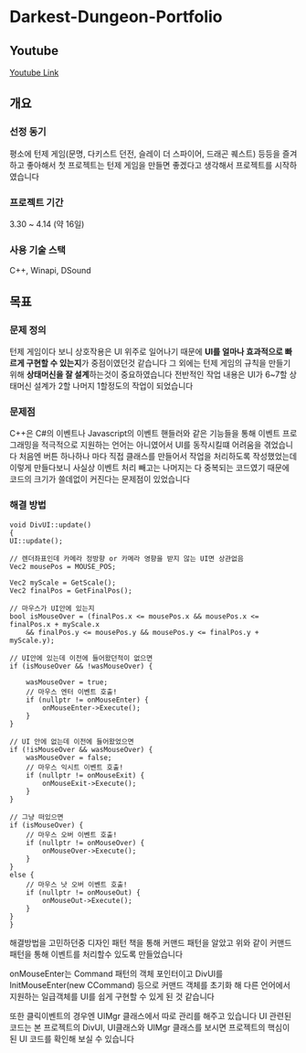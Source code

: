 # Darkest-Dungeon-Portfolio

## Youtube
[Youtube Link](https://www.youtube.com/watch?v=21wzPrDZCqk)

## 개요

### 선정 동기

평소에 턴제 게임(문명, 다키스트 던전, 슬레이 더 스파이어, 드래곤 퀘스트) 등등을 즐겨하고 좋아해서 첫 프로젝트는 턴제 게임을 만들면 좋겠다고 생각해서 프로젝트를 시작하였습니다

### 프로젝트 기간

3.30 ~ 4.14 (약 16일)

### 사용 기술 스택

C++, Winapi, DSound

## 목표

### 문제 정의

턴제 게임이다 보니 상호작용은 UI 위주로 일어나기 때문에 **UI를 얼마나 효과적으로 빠르게 구현할 수 있는지**가 중점이였던것 같습니다 그 외에는 턴제 게임의 규칙을 만들기 위해 **상태머신을
잘 설계**하는것이 중요하였습니다 전반적인 작업 내용은 UI가 6~7할 상태머신 설계가 2할 나머지 1할정도의 작업이 되었습니다

### 문제점

C++은 C#의 이벤트나 Javascript의 이벤트 핸들러와 같은 기능들을 통해 이벤트 프로그래밍을 적극적으로 지원하는 언어는 아니였어서 UI를 동작시킬떄 어려움을 겪었습니다 처음엔 버튼 하나하나
마다 직접 클래스를 만들어서 작업을 처리하도록 작성했었는데 이렇게 만들다보니 사실상 이벤트 처리 빼고는 나머지는 다 중복되는 코드였기 때문에 코드의 크기가 쓸데없이 커진다는 문제점이
있었습니다

### 해결 방법

    void DivUI::update()
    {
	UI::update();

	// 렌더좌표인데 카메라 정방향 or 카메라 영향을 받지 않는 UI면 상관없음
	Vec2 mousePos = MOUSE_POS;

	Vec2 myScale = GetScale();
	Vec2 finalPos = GetFinalPos();

	// 마우스가 UI안에 있는지
	bool isMouseOver = (finalPos.x <= mousePos.x && mousePos.x <= finalPos.x + myScale.x
		&& finalPos.y <= mousePos.y && mousePos.y <= finalPos.y + myScale.y);

	// UI안에 있는데 이전에 들어왔던적이 없으면
	if (isMouseOver && !wasMouseOver) {

		wasMouseOver = true;
		// 마우스 엔터 이벤트 호출!
		if (nullptr != onMouseEnter) {
			onMouseEnter->Execute();
		}
	}

	// UI 안에 없는데 이전에 들어왔었으면
	if (!isMouseOver && wasMouseOver) {
		wasMouseOver = false;
		// 마우스 익시트 이벤트 호출!
		if (nullptr != onMouseExit) {
			onMouseExit->Execute();
		}
	}

	// 그냥 떠있으면
	if (isMouseOver) {
		// 마우스 오버 이벤트 호출!
		if (nullptr != onMouseOver) {
			onMouseOver->Execute();
		}
	}
	else {
		// 마우스 낫 오버 이벤트 호출!
		if (nullptr != onMouseOut) {
			onMouseOut->Execute();
		}
	}
    }
    
  해결방법을 고민하던중 디자인 패턴 책을 통해 커맨드 패턴을 알았고 위와 같이 커맨드 패턴을 통해 이벤트를 처리할수 있도록 만들었습니다 
  
  onMouseEnter는 Command 패턴의 객체 포인터이고 
  DivUI를 InitMouseEnter(new CCommand) 등으로 커맨드 객체를 초기화 해 다른 언어에서 지원하는 일급객체를  UI를 쉽게 구현할 수 있게 된 것 같습니다
  
  또한 클릭이벤트의 경우엔 UIMgr 클래스에서 따로 관리를 해주고 있습니다
  UI 관련된 코드는 본 프로젝트의 DivUI, UI클래스와 UIMgr 클래스를 보시면 프로젝트의 핵심이 된 UI 코드를 확인해 보실 수 있습니다
  
  
  
